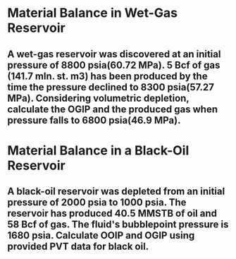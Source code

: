 # Material Balance in Wet-Gas Reservoir

## A wet-gas reservoir was discovered at an initial pressure of 8800 psia(60.72 MPa). 5 Bcf of gas (141.7 mln. st. m3) has been produced by the time the pressure declined to 8300 psia(57.27 MPa). Considering volumetric depletion, calculate the OGIP and the produced gas when pressure falls to 6800 psia(46.9 MPa).

# Material Balance in a Black-Oil Reservoir 

## A black-oil reservoir was depleted from an initial pressure of 2000 psia to 1000 psia. The reservoir has produced 40.5 MMSTB of oil and 58 Bcf of gas. The fluid's bubblepoint pressure is 1680 psia. Calculate OOIP and OGIP using provided PVT data for black oil. 
